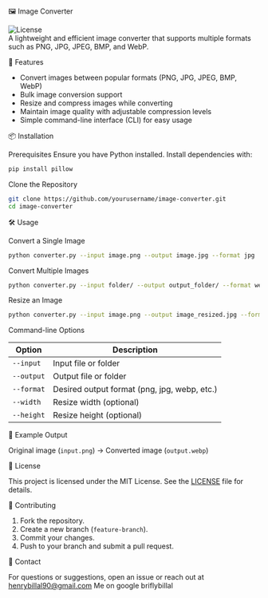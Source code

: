 
 🖼️ Image Converter

![License](https://img.shields.io/badge/license-MIT-blue.svg)  
A lightweight and efficient image converter that supports multiple formats such as PNG, JPG, JPEG, BMP, and WebP.

 🚀 Features

- Convert images between popular formats (PNG, JPG, JPEG, BMP, WebP)
- Bulk image conversion support
- Resize and compress images while converting
- Maintain image quality with adjustable compression levels
- Simple command-line interface (CLI) for easy usage

 📦 Installation

 Prerequisites
Ensure you have Python installed. Install dependencies with:

```sh
pip install pillow
```

 Clone the Repository

```sh
git clone https://github.com/yourusername/image-converter.git
cd image-converter
```

 🛠️ Usage

 Convert a Single Image

```sh
python converter.py --input image.png --output image.jpg --format jpg
```

 Convert Multiple Images

```sh
python converter.py --input folder/ --output output_folder/ --format webp
```

 Resize an Image

```sh
python converter.py --input image.png --output image_resized.jpg --format jpg --width 800 --height 600
```

 Command-line Options

| Option       | Description                                   |
|-------------|----------------------------------------------|
| `--input`   | Input file or folder                        |
| `--output`  | Output file or folder                       |
| `--format`  | Desired output format (png, jpg, webp, etc.) |
| `--width`   | Resize width (optional)                     |
| `--height`  | Resize height (optional)                    |

 📜 Example Output

Original image (`input.png`) → Converted image (`output.webp`)

 📖 License

This project is licensed under the MIT License. See the [LICENSE](LICENSE) file for details.

 👥 Contributing

1. Fork the repository.
2. Create a new branch (`feature-branch`).
3. Commit your changes.
4. Push to your branch and submit a pull request.

 📩 Contact

For questions or suggestions, open an issue or reach out at henrybillal90@gmail.com      Me on google briflybillal
```


